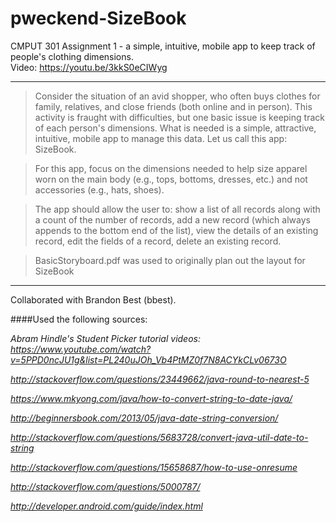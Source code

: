 # pweckend-SizeBook
CMPUT 301 Assignment 1 - a simple, intuitive, mobile app to keep track of people's clothing dimensions.
<br>Video:   https://youtu.be/3kkS0eCIWyg

---

>Consider the situation of an avid shopper, who often buys clothes for family, relatives, and close friends (both online and in person). This activity is fraught with difficulties, but one basic issue is keeping track of each person's dimensions. What is needed is a simple, attractive, intuitive, mobile app to manage this data. Let us call this app: SizeBook.

>For this app, focus on the dimensions needed to help size apparel worn on the main body (e.g., tops, bottoms, dresses, etc.) and not accessories (e.g., hats, shoes).

>The app should allow the user to:
>show a list of all records along with a count of the number of records, 
>add a new record (which always appends to the bottom end of the list), 
>view the details of an existing record, 
>edit the fields of a record, 
>delete an existing record.

>BasicStoryboard.pdf was used to originally plan out the layout for SizeBook

---

Collaborated with Brandon Best (bbest).

####Used the following sources:

_Abram Hindle's Student Picker tutorial videos:_
_https://www.youtube.com/watch?v=5PPD0ncJU1g&list=PL240uJOh_Vb4PtMZ0f7N8ACYkCLv0673O_

_http://stackoverflow.com/questions/23449662/java-round-to-nearest-5_

_https://www.mkyong.com/java/how-to-convert-string-to-date-java/_

_http://beginnersbook.com/2013/05/java-date-string-conversion/_

_http://stackoverflow.com/questions/5683728/convert-java-util-date-to-string_

_http://stackoverflow.com/questions/15658687/how-to-use-onresume_

_http://stackoverflow.com/questions/5000787/_

_http://developer.android.com/guide/index.html_
